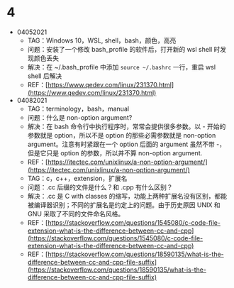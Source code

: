 # 4

* 04052021
  * TAG：Windows 10，WSL, shell，bash，颜色，高亮
  * 问题：安装了一个修改 bash\_profile 的软件后，打开新的 wsl shell 时发现颜色丢失
  * 解决：在 ~/.bash\_profile 中添加 `source ~/.bashrc` 一行，重启 wsl shell 后解决
  * REF：[https://www.qedev.com/linux/231370.html](https://www.qedev.com/linux/231370.html)
* 04082021
  * TAG：terminology，bash，manual
  * 问题：什么是 non-option argument?
  * 解决：在 bash 命令行中执行程序时，常常会提供很多参数。以 - 开始的参数就是 option，所以不是 option 的那些必需参数就是 non-option argument。注意有时紧跟在一个 option 后面的 argument 虽然不带 -，但是它只是 option 的参数，所以并不算 non-option argument.
  * REF：[https://itectec.com/unixlinux/a-non-option-argument/](https://itectec.com/unixlinux/a-non-option-argument/)
  * TAG：c，c++，extension，扩展名
  * 问题：.cc 后缀的文件是什么？和 .cpp 有什么区别？
  * 解决：.cc 是 C with classes 的缩写，功能上两种扩展名没有区别，都能被编译器识别；不同的扩展名是约定上的问题。由于历史原因 UNIX 和 GNU 采取了不同的文件命名风格。
  * REF：[https://stackoverflow.com/questions/1545080/c-code-file-extension-what-is-the-difference-between-cc-and-cpp](https://stackoverflow.com/questions/1545080/c-code-file-extension-what-is-the-difference-between-cc-and-cpp)
  * REF：[https://stackoverflow.com/questions/18590135/what-is-the-difference-between-cc-and-cpp-file-suffix](https://stackoverflow.com/questions/18590135/what-is-the-difference-between-cc-and-cpp-file-suffix)

